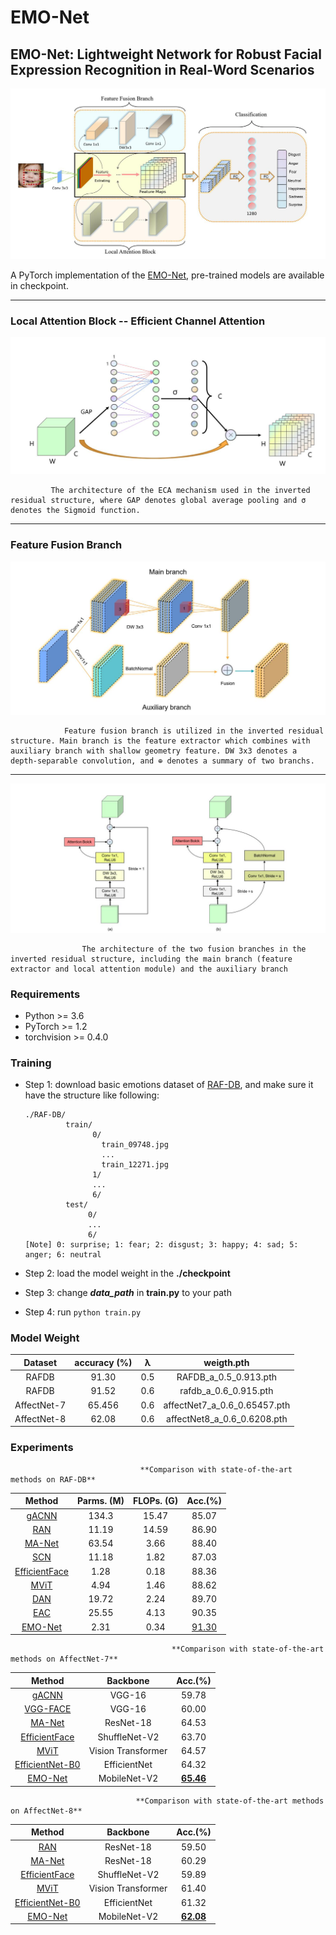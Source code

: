 # EMO-Net

## **EMO-Net: Lightweight Network for Robust Facial Expression Recognition in Real-Word Scenarios**

![overall](./static/overall.jpg)

A PyTorch implementation of the [EMO-Net](), pre-trained models are available in checkpoint.

___

### **Local Attention Block -- Efficient Channel Attention**

![ECA](./static/ECA.jpg)

			 The architecture of the ECA mechanism used in the inverted residual structure, where GAP denotes global average pooling and σ denotes the Sigmoid function.

___

### **Feature Fusion Branch**

![fusion_branch](./static/fusion_branch.jpg)

				Feature fusion branch is utilized in the inverted residual structure. Main branch is the feature extractor which combines with auxiliary branch with shallow geometry feature. DW 3x3 denotes a depth-separable convolution, and ⊕ denotes a summary of two branchs.

****

![fusion](./static/fusion.jpg)

					The architecture of the two fusion branches in the inverted residual structure, including the main branch (feature extractor and local attention module) and the auxiliary branch

### **Requirements**

- Python >= 3.6
- PyTorch >= 1.2
- torchvision >= 0.4.0

### **Training**

- Step 1: download basic emotions dataset of [RAF-DB](http://www.whdeng.cn/raf/model1.html), and make sure it have the structure like following:

  ```
  ./RAF-DB/
           train/
                 0/
                   train_09748.jpg
                   ...
                   train_12271.jpg
                 1/
                 ...
                 6/
           test/
                0/
                ...
                6/
  [Note] 0: surprise; 1: fear; 2: disgust; 3: happy; 4: sad; 5: anger; 6: neutral
  ```

- Step 2: load the model weight in the **./checkpoint**

- Step 3: change ***data_path*** in **train.py** to your path

- Step 4: run `python train.py `

### **Model Weight**

|   Dataset   | accuracy (%) |  λ   |          weigth.pth          |
| :---------: | :----------: | :--: | :--------------------------: |
|    RAFDB    |    91.30     | 0.5  |    RAFDB_a_0.5_0.913.pth     |
|    RAFDB    |    91.52     | 0.6  |    rafdb_a_0.6_0.915.pth     |
| AffectNet-7 |    65.456    | 0.6  | affectNet7_a_0.6_0.65457.pth |
| AffectNet-8 |    62.08     | 0.6  | affectNet8_a_0.6_0.6208.pth  |

### **Experiments**

								 **Comparison with state-of-the-art methods on RAF-DB**

|                            Method                            | Parms. (M) | FLOPs. (G) |        Acc.(%)        |
| :----------------------------------------------------------: | :--------: | :--------: | :-------------------: |
|                          [gACNN]()                           |   134.3    |   15.47    |         85.07         |
| [RAN](https://github.com/kaiwang960112/Challenge-condition-FER-dataset) |   11.19    |   14.59    |         86.90         |
|       [MA-Net](https://github.com/zengqunzhao/MA-Net)        |   63.54    |    3.66    |         88.40         |
|  [SCN](https://github.com/kaiwang960112/Self-Cure-Network)   |   11.18    |    1.82    |         87.03         |
| [EfficientFace](https://github.com/zengqunzhao/EfficientFace) |    1.28    |    0.18    |         88.36         |
|          [MViT](https://github.com/muse1998/mmnet)           |    4.94    |    1.46    |         88.62         |
|             [DAN](https://github.com/yaoing/DAN)             |   19.72    |    2.24    |         89.70         |
| [EAC](https://github.com/zyh-uaiaaaa/Erasing-Attention-Consistency) |   25.55    |    4.13    |         90.35         |
|                         [EMO-Net]()                          |    2.31    |    0.34    | [91.30](./checkpoint) |

										**Comparison with state-of-the-art methods on AffectNet-7**

|                            Method                            |      Backbone      |          Acc.(%)          |
| :----------------------------------------------------------: | :----------------: | :-----------------------: |
|                          [gACNN]()                           |       VGG-16       |           59.78           |
|                         [VGG-FACE]()                         |       VGG-16       |           60.00           |
|       [MA-Net](https://github.com/zengqunzhao/MA-Net)        |     ResNet-18      |           64.53           |
| [EfficientFace](https://github.com/zengqunzhao/EfficientFace) |   ShuffleNet-V2    |           63.70           |
|          [MViT](https://github.com/muse1998/mmnet)           | Vision Transformer |           64.57           |
| [EfficientNet-B0](https://github.com/tensorflow/tpu/tree/master/models/official/efficientnet) |    EfficientNet    |           64.32           |
|                         [EMO-Net]()                          |    MobileNet-V2    | **[65.46](./checkpoint)** |

								**Comparison with state-of-the-art methods on AffectNet-8**

|                            Method                            |      Backbone      |          Acc.(%)          |
| :----------------------------------------------------------: | :----------------: | :-----------------------: |
|                           [RAN]()                            |     ResNet-18      |           59.50           |
|       [MA-Net](https://github.com/zengqunzhao/MA-Net)        |     ResNet-18      |           60.29           |
| [EfficientFace](https://github.com/zengqunzhao/EfficientFace) |   ShuffleNet-V2    |           59.89           |
|          [MViT](https://github.com/muse1998/mmnet)           | Vision Transformer |           61.40           |
| [EfficientNet-B0](https://github.com/tensorflow/tpu/tree/master/models/official/efficientnet) |    EfficientNet    |           61.32           |
|                         [EMO-Net]()                          |    MobileNet-V2    | **[62.08](./checkpoint)** |
